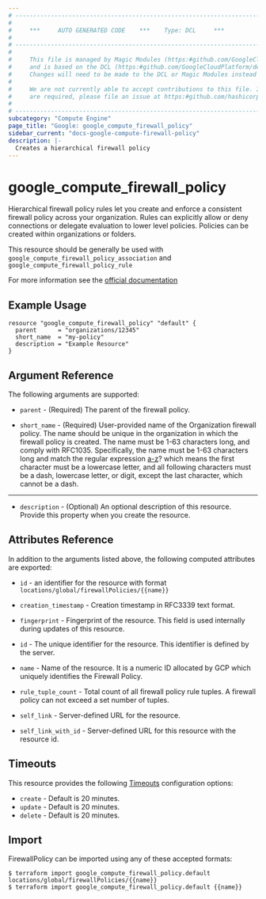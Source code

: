 ```yaml
---
# ----------------------------------------------------------------------------
#
#     ***     AUTO GENERATED CODE    ***    Type: DCL     ***
#
# ----------------------------------------------------------------------------
#
#     This file is managed by Magic Modules (https:#github.com/GoogleCloudPlatform/magic-modules)
#     and is based on the DCL (https:#github.com/GoogleCloudPlatform/declarative-resource-client-library).
#     Changes will need to be made to the DCL or Magic Modules instead of here.
#
#     We are not currently able to accept contributions to this file. If changes
#     are required, please file an issue at https:#github.com/hashicorp/terraform-provider-google/issues/new/choose
#
# ----------------------------------------------------------------------------
subcategory: "Compute Engine"
page_title: "Google: google_compute_firewall_policy"
sidebar_current: "docs-google-compute-firewall-policy"
description: |-
  Creates a hierarchical firewall policy
---
```


# google\_compute\_firewall\_policy

Hierarchical firewall policy rules let you create and enforce a consistent firewall policy across your organization. Rules can explicitly allow or deny connections or delegate evaluation to lower level policies. Policies can be created within organizations or folders.

This resource should be generally be used with `google_compute_firewall_policy_association` and `google_compute_firewall_policy_rule`

For more information see the [official documentation](https://cloud.google.com/vpc/docs/firewall-policies)

## Example Usage

```hcl
resource "google_compute_firewall_policy" "default" {
  parent      = "organizations/12345"
  short_name  = "my-policy"
  description = "Example Resource"
}
```

## Argument Reference

The following arguments are supported:

* `parent` -
  (Required)
  The parent of the firewall policy.
  
* `short_name` -
  (Required)
  User-provided name of the Organization firewall policy. The name should be unique in the organization in which the firewall policy is created. The name must be 1-63 characters long, and comply with RFC1035. Specifically, the name must be 1-63 characters long and match the regular expression [a-z]([-a-z0-9]*[a-z0-9])? which means the first character must be a lowercase letter, and all following characters must be a dash, lowercase letter, or digit, except the last character, which cannot be a dash.
  


- - -

* `description` -
  (Optional)
  An optional description of this resource. Provide this property when you create the resource.
  


## Attributes Reference

In addition to the arguments listed above, the following computed attributes are exported:

* `id` - an identifier for the resource with format `locations/global/firewallPolicies/{{name}}`

* `creation_timestamp` -
  Creation timestamp in RFC3339 text format.
  
* `fingerprint` -
  Fingerprint of the resource. This field is used internally during updates of this resource.
  
* `id` -
  The unique identifier for the resource. This identifier is defined by the server.
  
* `name` -
  Name of the resource. It is a numeric ID allocated by GCP which uniquely identifies the Firewall Policy.
  
* `rule_tuple_count` -
  Total count of all firewall policy rule tuples. A firewall policy can not exceed a set number of tuples.
  
* `self_link` -
  Server-defined URL for the resource.
  
* `self_link_with_id` -
  Server-defined URL for this resource with the resource id.
  
## Timeouts

This resource provides the following
[Timeouts](/docs/configuration/resources.html#timeouts) configuration options:

- `create` - Default is 20 minutes.
- `update` - Default is 20 minutes.
- `delete` - Default is 20 minutes.

## Import

FirewallPolicy can be imported using any of these accepted formats:

```
$ terraform import google_compute_firewall_policy.default locations/global/firewallPolicies/{{name}}
$ terraform import google_compute_firewall_policy.default {{name}}
```



